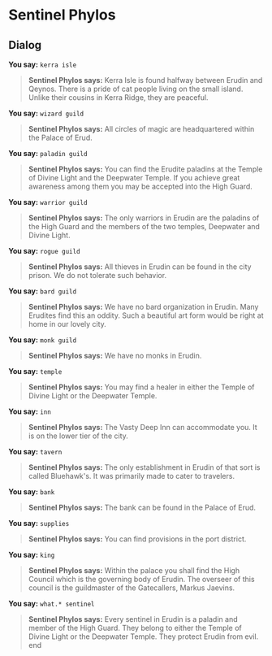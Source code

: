 # Sentinel Phylos
## Dialog

**You say:** `kerra isle`



>**Sentinel Phylos says:** Kerra Isle is found halfway between Erudin and Qeynos. There is a pride of cat people living on the small island. Unlike their cousins in Kerra Ridge, they are peaceful.

**You say:** `wizard guild`



>**Sentinel Phylos says:** All circles of magic are headquartered within the Palace of Erud.

**You say:** `paladin guild`



>**Sentinel Phylos says:** You can find the Erudite paladins at the Temple of Divine Light and the Deepwater Temple. If you achieve great awareness among them you may be accepted into the High Guard.

**You say:** `warrior guild`



>**Sentinel Phylos says:** The only warriors in Erudin are the paladins of the High Guard and the members of the two temples, Deepwater and Divine Light.

**You say:** `rogue guild`



>**Sentinel Phylos says:** All thieves in Erudin can be found in the city prison. We do not tolerate such behavior.

**You say:** `bard guild`



>**Sentinel Phylos says:** We have no bard organization in Erudin. Many Erudites find this an oddity. Such a beautiful art form would be right at home in our lovely city.

**You say:** `monk guild`



>**Sentinel Phylos says:** We have no monks in Erudin.

**You say:** `temple`



>**Sentinel Phylos says:** You may find a healer in either the Temple of Divine Light or the Deepwater Temple.

**You say:** `inn`



>**Sentinel Phylos says:** The Vasty Deep Inn can accommodate you. It is on the lower tier of the city.

**You say:** `tavern`



>**Sentinel Phylos says:** The only establishment in Erudin of that sort is called Bluehawk's. It was primarily made to cater to travelers.

**You say:** `bank`



>**Sentinel Phylos says:** The bank can be found in the Palace of Erud.

**You say:** `supplies`



>**Sentinel Phylos says:** You can find provisions in the port district.

**You say:** `king`



>**Sentinel Phylos says:** Within the palace you shall find the High Council which is the governing body of Erudin. The overseer of this council is the guildmaster of the Gatecallers, Markus Jaevins.

**You say:** `what.* sentinel`



>**Sentinel Phylos says:** Every sentinel in Erudin is a paladin and member of the High Guard. They belong to either the Temple of Divine Light or the Deepwater Temple. They protect Erudin from evil.
end

